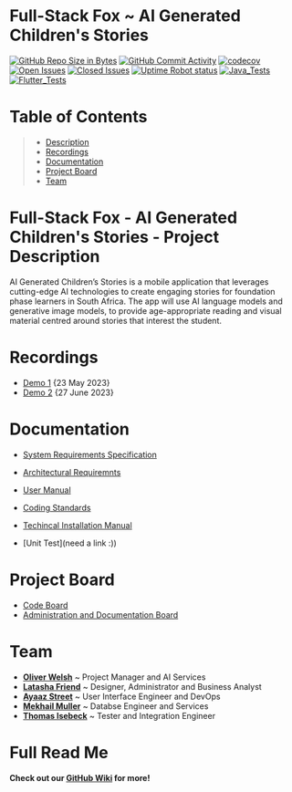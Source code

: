 # Full-Stack Fox ~ AI Generated Children's Stories

[![GitHub Repo Size in Bytes](https://img.shields.io/github/languages/code-size/COS301-SE-2023/AI-Generated-Children-s-Stories)](https://github.com/COS301-SE-2023/AI-Generated-Children-s-Stories)
[![GitHub Commit Activity](https://img.shields.io/github/commit-activity/w/COS301-SE-2023/AI-Generated-Children-s-Stories)](https://github.com/COS301-SE-2023/AI-Generated-Children-s-Stories)
[![codecov](https://codecov.io/gh/COS301-SE-2023/AI-Generated-Children-s-Stories/branch/main/graph/badge.svg?token=7TANM1PRKY)](https://codecov.io/gh/COS301-SE-2023/AI-Generated-Children-s-Stories)
[![Open Issues](https://img.shields.io/github/issues/COS301-SE-2023/AI-Generated-Children-s-Stories.svg?style=flat-square)](https://github.com/COS301-SE-2023//AI-Generated-Children-s-Stories/issues)
[![Closed Issues](https://img.shields.io/github/issues-closed/COS301-SE-2023/AI-Generated-Children-s-Stories.svg?style=flat-square)](https://github.com/COS301-SE-2023//AI-Generated-Children-s-Stories/issues?q=is%3Aissue+is%3Aclosed)
[![Uptime Robot status](https://img.shields.io/uptimerobot/ratio/7/m794371847-738190ed660788defde4f595?style=flat-square)](https://img.shields.io/uptimerobot/ratio/7/m794371847-738190ed660788defde4f595)
[![Java_Tests](https://github.com/COS301-SE-2023/AI-Generated-Children-s-Stories/actions/workflows/tests.yml/badge.svg)](https://github.com/COS301-SE-2023/AI-Generated-Children-s-Stories/actions/workflows/tests.yml)
[![Flutter_Tests](https://github.com/COS301-SE-2023/AI-Generated-Children-s-Stories/actions/workflows/main.yml/badge.svg)](https://github.com/COS301-SE-2023/AI-Generated-Children-s-Stories/actions/workflows/main.yml)



# Table of Contents
>
> -  [Description](https://github.com/COS301-SE-2023/AI-Generated-Children-s-Stories#full-stack-fox---ai-generated-childrens-stories---project-description)
> -  [Recordings](https://github.com/COS301-SE-2023/AI-Generated-Children-s-Stories#recordings)
> -  [Documentation](https://github.com/COS301-SE-2023/AI-Generated-Children-s-Stories#documentation)
> -  [Project Board](https://github.com/COS301-SE-2023/AI-Generated-Children-s-Stories#project-board)
> -  [Team](https://github.com/COS301-SE-2023/AI-Generated-Children-s-Stories#team)

# Full-Stack Fox - AI Generated Children's Stories - Project Description

AI Generated Children’s Stories is a mobile application that leverages cutting-edge AI technologies to create engaging stories for foundation phase learners in South Africa. The app will use AI language models and generative image models, to provide age-appropriate reading and visual material centred around stories that interest the student.

# Recordings
- [Demo 1](https://drive.google.com/drive/folders/1TppdV1y2zasnbSg2VPJK5W_CHI8vJmei?usp=share_link) {23 May 2023}
- [Demo 2](https://drive.google.com/file/d/1JeRRbCC1XCDNSr-4QH8g7GUTyxF_8rj8/view?usp=sharing) {27 June 2023}

# Documentation
- [System Requirements Specification](https://drive.google.com/file/d/1c_5RvzvqFOYeM1JSo_yrxUX3Nz40Frbn/view?usp=sharing)
- [Architectural Requiremnts](https://drive.google.com/file/d/1WwKkKfpMYFT7H76yGEy9_0zl6rYBsbTU/view?usp=sharing)
- [User Manual](https://drive.google.com/file/d/1vzgYklUWRFu1TAToZHZkYPnlqE_84Ap2/view?usp=sharing)
- [Coding Standards](https://drive.google.com/file/d/1hVX1mXRAxJyoxxqk7SzZoVr2WexdqKnI/view?usp=sharing)
- [Techincal Installation Manual](none)

- [Unit Test](need a link :))
    
# Project Board
- [Code Board](https://github.com/orgs/COS301-SE-2023/projects/22/views/1)
- [Administration and Documentation Board](https://github.com/orgs/COS301-SE-2023/projects/23)

# Team 
- [**Oliver Welsh**](https://github.com/COS301-SE-2023/AI-Generated-Children-s-Stories/wiki/Team-~Full-Stack-Fox#oliver-welsh) ~ Project Manager and AI Services
- [**Latasha Friend**](https://github.com/COS301-SE-2023/AI-Generated-Children-s-Stories/wiki/Team-~Full-Stack-Fox#Latasha-Friend) ~ Designer, Administrator and Business Analyst
- [**Ayaaz Street**](https://github.com/COS301-SE-2023/AI-Generated-Children-s-Stories/wiki/Team-~Full-Stack-Fox#ayaaz-street) ~ User Interface Engineer and DevOps
- [**Mekhail Muller**](https://github.com/COS301-SE-2023/AI-Generated-Children-s-Stories/wiki/Team-~Full-Stack-Fox#Mekhail-Muller) ~ Databse Engineer and Services
- [**Thomas Isebeck**](https://github.com/COS301-SE-2023/AI-Generated-Children-s-Stories/wiki/Team-~Full-Stack-Fox#Thomas-Isebeck) ~ Tester and Integration Engineer


# Full Read Me
  **Check out our [GitHub Wiki](https://github.com/COS301-SE-2023/AI-Generated-Children-s-Stories/wiki) for more!**
